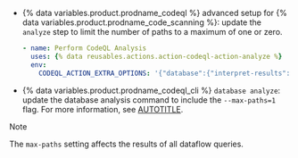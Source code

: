 * {% data variables.product.prodname_codeql %} advanced setup for {% data variables.product.prodname_code_scanning %}: update the `analyze` step to limit the number of paths to a maximum of one or zero.

  ```yaml
  - name: Perform CodeQL Analysis
    uses: {% data reusables.actions.action-codeql-action-analyze %}
    env: 
      CODEQL_ACTION_EXTRA_OPTIONS: '{"database":{"interpret-results":["--max-paths", 1]}}'
  ```

* {% data variables.product.prodname_codeql_cli %} `database analyze`: update the database analysis command to include the `--max-paths=1` flag. For more information, see [AUTOTITLE](/code-security/codeql-cli/codeql-cli-manual/database-analyze#--max-pathsmaxpaths).

> [!NOTE]
> The `max-paths` setting affects the results of all dataflow queries.
